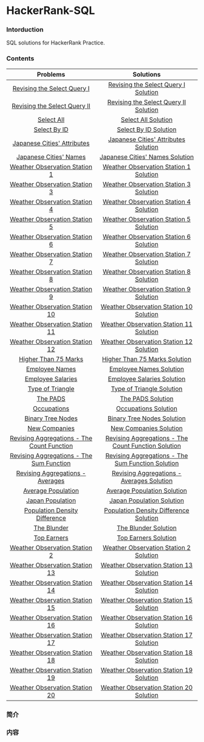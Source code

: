 # HackerRank-SQL

### Intorduction

SQL solutions for HackerRank Practice.

### Contents

| Problems | Solutions |
|:--------:|:---------:|
|[Revising the Select Query I](https://www.hackerrank.com/challenges/revising-the-select-query/problem)|[Revising the Select Query I Solution](revising_select_query_1/)|
|[Revising the Select Query II](https://www.hackerrank.com/challenges/revising-the-select-query-2/problem)|[Revising the Select Query II Solution](revising_select_query_2/)|
|[Select All](https://www.hackerrank.com/challenges/select-all-sql/problem)|[Select All Solution](select_all/)|
|[Select By ID](https://www.hackerrank.com/challenges/select-by-id/problem)|[Select By ID Solution](select_by_id/)|
|[Japanese Cities' Attributes](https://www.hackerrank.com/challenges/japanese-cities-attributes/problem)|[Japanese Cities' Attributes Solution](japanese_cities_attributes/)|
|[Japanese Cities' Names](https://www.hackerrank.com/challenges/japanese-cities-name/problem)|[Japanese Cities' Names Solution](japanese_cities_names/)|
|[Weather Observation Station 1](https://www.hackerrank.com/challenges/weather-observation-station-1/problem)|[Weather Observation Station 1 Solution](weather_observation_station_1/)|
|[Weather Observation Station 3](https://www.hackerrank.com/challenges/weather-observation-station-3/problem)|[Weather Observation Station 3 Solution](weather_observation_station_3/)|
|[Weather Observation Station 4](https://www.hackerrank.com/challenges/weather-observation-station-4/problem)|[Weather Observation Station 4 Solution](weather_observation_station_4/)|
|[Weather Observation Station 5](https://www.hackerrank.com/challenges/weather-observation-station-5/problem)|[Weather Observation Station 5 Solution](weather_observation_station_5/)|
|[Weather Observation Station 6](https://www.hackerrank.com/challenges/weather-observation-station-6/problem)|[Weather Observation Station 6 Solution](weather_observation_station_6/)|
|[Weather Observation Station 7](https://www.hackerrank.com/challenges/weather-observation-station-7/problem)|[Weather Observation Station 7 Solution](weather_observation_station_7/)|
|[Weather Observation Station 8](https://www.hackerrank.com/challenges/weather-observation-station-8/problem)|[Weather Observation Station 8 Solution](weather_observation_station_8/)|
|[Weather Observation Station 9](https://www.hackerrank.com/challenges/weather-observation-station-9/problem)|[Weather Observation Station 9 Solution](weather_observation_station_9/)|
|[Weather Observation Station 10](https://www.hackerrank.com/challenges/weather-observation-station-10/problem)|[Weather Observation Station 10 Solution](weather_observation_station_10/)|
|[Weather Observation Station 11](https://www.hackerrank.com/challenges/weather-observation-station-11/problem)|[Weather Observation Station 11 Solution](weather_observation_station_11/)|
|[Weather Observation Station 12](https://www.hackerrank.com/challenges/weather-observation-station-12/problem)|[Weather Observation Station 12 Solution](weather_observation_station_12/)|
|[Higher Than 75 Marks](https://www.hackerrank.com/challenges/more-than-75-marks/problem)|[Higher Than 75 Marks Solution](higher_than_75_marks/)|
|[Employee Names](https://www.hackerrank.com/challenges/name-of-employees/problem)|[Employee Names Solution](employee_names/)|
|[Employee Salaries](https://www.hackerrank.com/challenges/salary-of-employees/problem)|[Employee Salaries Solution](employee_salaries/)|
|[Type of Triangle](https://www.hackerrank.com/challenges/what-type-of-triangle/problem)|[Type of Triangle Solution](type_of_triangle/)|
|[The PADS](https://www.hackerrank.com/challenges/the-pads/problem)|[The PADS Solution](the_pads/)|
|[Occupations](https://www.hackerrank.com/challenges/occupations/problem)|[Occupations Solution](occupations/)|
|[Binary Tree Nodes](https://www.hackerrank.com/challenges/binary-search-tree-1/problem)|[Binary Tree Nodes Solution](binary_tree_nodes/)|
|[New Companies](https://www.hackerrank.com/challenges/the-company/problem)|[New Companies Solution](new_companies/)|
|[Revising Aggregations - The Count Function](https://www.hackerrank.com/challenges/revising-aggregations-the-count-function/problem)|[Revising Aggregations - The Count Function Solution](revising_aggregations_count_function/)|
|[Revising Aggregations - The Sum Function](https://www.hackerrank.com/challenges/revising-aggregations-sum/problem)|[Revising Aggregations - The Sum Function Solution](revising_aggregations_sum_function/)|
|[Revising Aggregations - Averages](https://www.hackerrank.com/challenges/revising-aggregations-the-average-function/problem)|[Revising Aggregations - Averages Solution](revising_aggregations_average/)|
|[Average Population](https://www.hackerrank.com/challenges/average-population/problem)|[Average Population Solution](average_population/)|
|[Japan Population](https://www.hackerrank.com/challenges/japan-population/problem)|[Japan Population Solution](japan_population/)|
|[Population Density Difference](https://www.hackerrank.com/challenges/population-density-difference/problem)|[Population Density Difference Solution](population_density_difference/)|
|[The Blunder](https://www.hackerrank.com/challenges/the-blunder/problem)|[The Blunder Solution](the_blunder/)|
|[Top Earners](https://www.hackerrank.com/challenges/earnings-of-employees/problem)|[Top Earners Solution](top_earners/)|
|[Weather Observation Station 2](https://www.hackerrank.com/challenges/weather-observation-station-2/problem)|[Weather Observation Station 2 Solution](weather_observation_station_2/)|
|[Weather Observation Station 13](https://www.hackerrank.com/challenges/weather-observation-station-13/problem)|[Weather Observation Station 13 Solution](weather_observation_station_13/)|
|[Weather Observation Station 14](https://www.hackerrank.com/challenges/weather-observation-station-14/problem)|[Weather Observation Station 14 Solution](weather_observation_station_14/)|
|[Weather Observation Station 15](https://www.hackerrank.com/challenges/weather-observation-station-15/problem)|[Weather Observation Station 15 Solution](weather_observation_station_15/)|
|[Weather Observation Station 16](https://www.hackerrank.com/challenges/weather-observation-station-16/problem)|[Weather Observation Station 16 Solution](weather_observation_station_16/)|
|[Weather Observation Station 17](https://www.hackerrank.com/challenges/weather-observation-station-17/problem)|[Weather Observation Station 17 Solution](weather_observation_station_17/)|
|[Weather Observation Station 18](https://www.hackerrank.com/challenges/weather-observation-station-18/problem)|[Weather Observation Station 18 Solution](weather_observation_station_18/)|
|[Weather Observation Station 19](https://www.hackerrank.com/challenges/weather-observation-station-19/problem)|[Weather Observation Station 19 Solution](weather_observation_station_19/)|
|[Weather Observation Station 20](https://www.hackerrank.com/challenges/weather-observation-station-20/problem)|[Weather Observation Station 20 Solution](weather_observation_station_20/)|



### 简介

### 内容